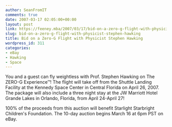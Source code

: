 ```yaml
---
author: SeanFromIT
comments: true
date: 2007-03-17 02:05:00+00:00
layout: post
link: https://feeney.mba/2007/03/17/bid-on-a-zero-g-flight-with-physicist-stephen-hawking/
slug: bid-on-a-zero-g-flight-with-physicist-stephen-hawking
title: Bid on a Zero-G Flight with Physicist Stephen Hawking
wordpress_id: 311
categories:
- eBay
- Hawking
- Space
---
```


You and a guest can fly weightless with Prof. Stephen Hawking on The ZERO-G Experience™!  The flight will take off from the Shuttle Landing Facility at the Kennedy Space Center in Central Florida on April 26, 2007. The package will also include a three night stay at the JW Marriott Hotel Grande Lakes in Orlando, Florida, from April 24-April 27!  
  
100% of the proceeds from this auction will benefit Starlight Starbright Children's Foundation. The 10-day auction begins March 16 at 6pm PST on eBay.
